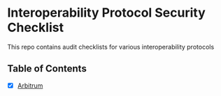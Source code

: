 # Interoperability Protocol Security Checklist

This repo contains audit checklists for various interoperability protocols

## Table of Contents

- [x] [Arbitrum](audit-checklists/Arbitrum.md)
